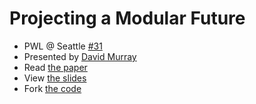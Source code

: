 # Projecting a Modular Future

- PWL @ Seattle [#31](https://www.meetup.com/Papers-We-Love-Seattle/events/239026973/)
- Presented by [David Murray](https://twitter.com/fernomac)
- Read [the paper](http://www.voelter.de/data/pub/projectingModuleFuture.pdf)
- View [the slides](https://github.com/papers-we-love/seattle/blob/master/projectional-editors/pwl-31-slides.pdf)
- Fork [the code](https://github.com/fernomac/PwlLang)
